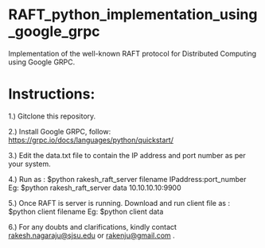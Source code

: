 # RAFT_python_implementation_using_google_grpc
Implementation of the well-known RAFT protocol for Distributed Computing using Google GRPC.

# Instructions:
1.) Gitclone this repository.

2.) Install Google GRPC, follow: https://grpc.io/docs/languages/python/quickstart/

3.) Edit the data.txt file to contain the IP address and port number as per your system.

4.) Run as : $python rakesh_raft_server filename IPaddress:port_number  
      Eg: $python rakesh_raft_server data 10.10.10.10:9900
      
5.) Once RAFT is server is running. Download and run client file as : $python client filename
      Eg: $python client data

6.) For any doubts and clarifications, kindly contact rakesh.nagaraju@sjsu.edu or rakenju@gmail.com .
